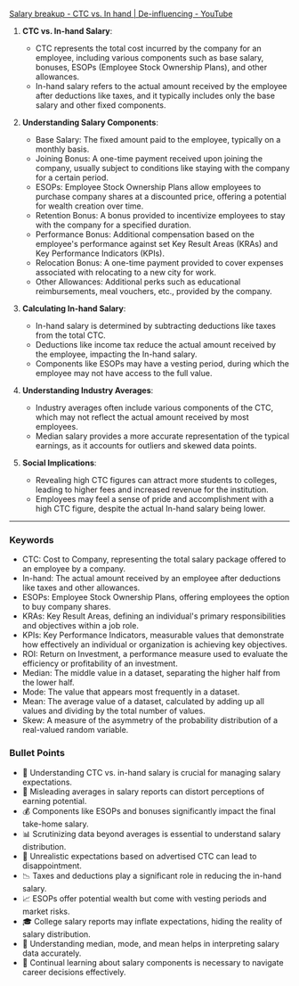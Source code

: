 [Salary breakup - CTC vs. In hand | De-influencing - YouTube](https://www.youtube.com/watch?v=pui5oqqUcRE)

1. **CTC vs. In-hand Salary**:
    
    - CTC represents the total cost incurred by the company for an employee, including various components such as base salary, bonuses, ESOPs (Employee Stock Ownership Plans), and other allowances.
    - In-hand salary refers to the actual amount received by the employee after deductions like taxes, and it typically includes only the base salary and other fixed components.
2. **Understanding Salary Components**:
    
    - Base Salary: The fixed amount paid to the employee, typically on a monthly basis.
    - Joining Bonus: A one-time payment received upon joining the company, usually subject to conditions like staying with the company for a certain period.
    - ESOPs: Employee Stock Ownership Plans allow employees to purchase company shares at a discounted price, offering a potential for wealth creation over time.
    - Retention Bonus: A bonus provided to incentivize employees to stay with the company for a specified duration.
    - Performance Bonus: Additional compensation based on the employee's performance against set Key Result Areas (KRAs) and Key Performance Indicators (KPIs).
    - Relocation Bonus: A one-time payment provided to cover expenses associated with relocating to a new city for work.
    - Other Allowances: Additional perks such as educational reimbursements, meal vouchers, etc., provided by the company.
3. **Calculating In-hand Salary**:
    
    - In-hand salary is determined by subtracting deductions like taxes from the total CTC.
    - Deductions like income tax reduce the actual amount received by the employee, impacting the In-hand salary.
    - Components like ESOPs may have a vesting period, during which the employee may not have access to the full value.
4. **Understanding Industry Averages**:
    
    - Industry averages often include various components of the CTC, which may not reflect the actual amount received by most employees.
    - Median salary provides a more accurate representation of the typical earnings, as it accounts for outliers and skewed data points.
5. **Social Implications**:
    
    - Revealing high CTC figures can attract more students to colleges, leading to higher fees and increased revenue for the institution.
    - Employees may feel a sense of pride and accomplishment with a high CTC figure, despite the actual In-hand salary being lower.



----

### Keywords

- CTC: Cost to Company, representing the total salary package offered to an employee by a company.
- In-hand: The actual amount received by an employee after deductions like taxes and other allowances.
- ESOPs: Employee Stock Ownership Plans, offering employees the option to buy company shares.
- KRAs: Key Result Areas, defining an individual's primary responsibilities and objectives within a job role.
- KPIs: Key Performance Indicators, measurable values that demonstrate how effectively an individual or organization is achieving key objectives.
- ROI: Return on Investment, a performance measure used to evaluate the efficiency or profitability of an investment.
- Median: The middle value in a dataset, separating the higher half from the lower half.
- Mode: The value that appears most frequently in a dataset.
- Mean: The average value of a dataset, calculated by adding up all values and dividing by the total number of values.
- Skew: A measure of the asymmetry of the probability distribution of a real-valued random variable.

### Bullet Points

- 💼 Understanding CTC vs. in-hand salary is crucial for managing salary expectations.
- 🤔 Misleading averages in salary reports can distort perceptions of earning potential.
- 💰 Components like ESOPs and bonuses significantly impact the final take-home salary.
- 📊 Scrutinizing data beyond averages is essential to understand salary distribution.
- 🤑 Unrealistic expectations based on advertised CTC can lead to disappointment.
- 📉 Taxes and deductions play a significant role in reducing the in-hand salary.
- 📈 ESOPs offer potential wealth but come with vesting periods and market risks.
- 🎓 College salary reports may inflate expectations, hiding the reality of salary distribution.
- 📰 Understanding median, mode, and mean helps in interpreting salary data accurately.
- 🔄 Continual learning about salary components is necessary to navigate career decisions effectively.